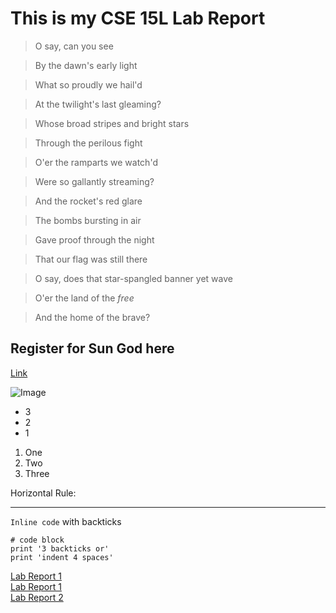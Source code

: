 # **This is my CSE 15L Lab Report**

> O say, can you see

> By the dawn's early light

> What so proudly we hail'd

> At the twilight's last gleaming?

> Whose broad stripes and bright stars

> Through the perilous fight

> O'er the ramparts we watch'd

> Were so gallantly streaming?

> And the rocket's red glare

> The bombs bursting in air

> Gave proof through the night

> That our flag was still there

> O say, does that star-spangled banner yet wave

> O'er the land of the *free*

> And the home of the brave?
> 


## Register for Sun God here
[Link](http://sgf.ucsd.edu/)

![Image](http://3.bp.blogspot.com/-WZmCSFTE3FU/ToDMt_iJRlI/AAAAAAAAB8Y/maygm5mErpc/s1600/Sungod.jpg)

* 3
* 2
* 1

1. One
2. Two
3. Three

Horizontal Rule:

---

`Inline code` with backticks


```
# code block
print '3 backticks or'
print 'indent 4 spaces'
```

[Lab Report 1](lab-report-1-week-2.md)  
[Lab Report 1](https://akann0.github.io/cse15l-lab-reports/lab-report-1-week-2.html)  
[Lab Report 2](https://akann0.github.io/cse15l-lab-reports/lab-report-2.html)